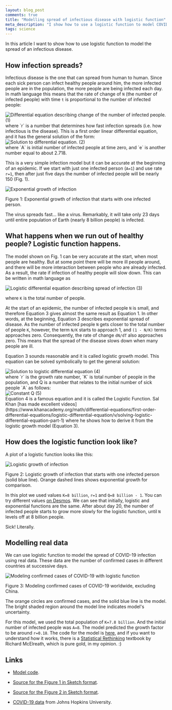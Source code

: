 ```yaml
---
layout: blog_post
comments: true
title: "Modelling spread of infectious disease with logistic function"
meta_description: "I show how to use a logistic function to model COVID-19 confirmed cases data using logistic function."
tags: science
---
```


In this article I want to show how to use logistic function to model the spread of an infectious disease.

## How infection spreads?

Infectious disease is the one that can spread from human to human. Since each sick person can infect healthy people around him, the more infected people are in the population, the more people are being infected each day. In math language this means that the rate of change of `N` (the number of infected people) with time `t` is proportional to the number of infected people:

<div class='Equation isTextCentered'>
  <span></span>
  <span>
    <img class='isMax100PxWide' src='/image/blog/2020-03-12-model-covid19-with-logistic-function/0010_exponential_growth_infection.png' alt="Differential equation describing change of the number of infected people.">
  </span>
  <span>(1)</span>
</div>
where `r` is a number that determines how fast infection spreads (i.e. how infectious is the disease). This is a first order linear differential equation, and it has the general solution of the form:
<div class='Equation isTextCentered'>
  <span></span>
  <span>
    <img class='isMax120PxWide' src='/image/blog/2020-03-12-model-covid19-with-logistic-function/0020_solution.png' alt="Solution to differential equation.">
  </span>
  <span>(2)</span>
</div>
where `A` is initial number of infected people at time zero, and `e` is another number equal to about 2.718.

This is a very simple infection model but it can be accurate at the beginning of an epidemic. If we start with just one infected person (`A=1`) and use rate `r=1`, then after just five days the number of infected people will be nearly 150 (Fig. 1).

<div class='isTextCentered'>
  <img src='/image/blog/2020-03-12-model-covid19-with-logistic-function/0030_exponential_growth_of_infection.png' alt='Exponential growth of infection' class='isMax500PxWide isTextCentered' >
</div>
<div class='isTextCentered'>
<p>Figure 1: Exponential growth of infection that starts with one infected person.</p>
</div>

The virus spreads fast... like a virus. Remarkably, it will take only 23 days until entire population of Earth (nearly 8 billion people) is infected.

## What happens when we run out of healthy people? Logistic function happens.

The model shown on Fig. 1 can be very accurate at the start, when most people are healthy. But at some point there will be more ill people around, and there will be more interaction between people who are already infected. As a result, the rate if infection of healthy people will slow down. This can be written in math language as

<div class='Equation isTextCentered'>
  <span></span>
  <span>
    <img class='isMax200PxWide' src='/image/blog/2020-03-12-model-covid19-with-logistic-function/0040_logistic_differectial_equation.png' alt="Logistic differential equation describing spread of infection">
  </span>
  <span>(3)</span>
</div>

where `K` is the total number of people.

At the start of an epidemic, the number of infected people `N` is small, and therefore Equation 3 gives almost the same result as Equation 1. In other words, at the beginning, Equation 3 describes exponential spread of disease. As the number of infected people `N` gets closer to the total number of people `K`, however, the term `N/K` starts to approach 1, and `(1 - N/K)` terms approaches zero. Consequently, the rate of change `dN/dT` also approaches zero. This means that  the spread of the disease slows down when many people are ill.

Equation 3 sounds reasonable and it is called logistic growth model. This equation can be solved symbolically to get the general solution:
<div class='Equation isTextCentered'>
  <span></span>
  <span>
    <img class='isMax170PxWide' src='/image/blog/2020-03-12-model-covid19-with-logistic-function/0050_solution_to_logistic_differential_equation.png' alt="Solution to logistic differential equation">
  </span>
  <span>(4)</span>
</div>
where `r` is the growth rate number, `K` is total number of people in the population, and Q is a number that relates to the initial number of sick people `A` as follows:
<div class='Equation isTextCentered'>
  <span></span>
  <span>
    <img class='isMax120PxWide' src='/image/blog/2020-03-12-model-covid19-with-logistic-function/0060_constant_q.png' alt="Constant Q">
  </span>
  <span>(5)</span>
</div>
Equation 4 is a famous equation and it is called the Logistic Function. Sal Khan [has made excellent videos](https://www.khanacademy.org/math/differential-equations/first-order-differential-equations/logistic-differential-equation/v/solving-logistic-differential-equation-part-1) where he shows how to derive it from the logistic growth model (Equation 3).

## How does the logistic function look like?

A plot of a logistic function looks like this:

<div class='isTextCentered'>
  <img src='/image/blog/2020-03-12-model-covid19-with-logistic-function/0070_logistic_growth_of_infection.png' alt='Logistic growth of infection' class='isMax500PxWide isTextCentered' >
</div>
<div class='isTextCentered'>
<p>Figure 2: Logistic growth of infection that starts with one infected person (solid blue line). Orange dashed lines shows exponential growth for comparison.</p>
</div>

In this plot we used values <code>K=8 billion</code>, <code>r=1</code> and <code>Q=8 billion - 1</code>. You can try different values [on Desmos](https://www.desmos.com/calculator/w4jhte2hol). We can see that initially, logistic and exponential functions are the same. After about day 20, the number of infected people starts to grow more slowly for the logistic function, until `N` levels off at 8 billion people.

Sick! Literally.


## Modelling real data

We can use logistic function to model the spread of COVID-19 infection using real data. These data are the number of confirmed cases in different countries at successive days.

<div class='isFullScreenWide isTextCentered'>
  <img src='/image/blog/2020-03-12-model-covid19-with-logistic-function/0080_covid19_modeling_with_logistic_function.png' alt='Modeling confirmed cases of COVID-19 with logistic function' class='isMax900PxWide isTextCentered' >
</div>

<div class='isTextCentered'>
  <p>Figure 3: Modeling confirmed cases of COVID-19 worldwide, excluding China.</p>
</div>

The orange circles are confirmed cases, and the solid blue line is the model. The bright shaded region around the model line indicates model's uncertainty.

For this model, we used the total population of `K=7.8 billion`. And the initial number of infected people was `A=8`. The model predicted the growth factor to be around `r=0.18`. The code for the model is [here](https://github.com/evgenyneu/covid19), and if you want to understand how it works, there is a [Statistical Rethinking](https://xcelab.net/rm/statistical-rethinking/) textbook by Richard McElreath, which is pure gold, in my opinion. :)


## Links

* [Model code](https://github.com/evgenyneu/covid19).

* [Source for the Figure 1 in Sketch format](/files/2020/03/exponential_growth.sketch).

* [Source for the Figure 2 in Sketch format](/files/2020/03/logistic_function.sketch).

* [COVID-19 data](https://github.com/CSSEGISandData/COVID-19/blob/master/csse_covid_19_data/csse_covid_19_time_series/time_series_19-covid-Confirmed.csv) from Johns Hopkins University.
